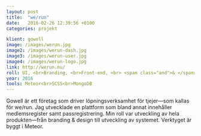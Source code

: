 ```yaml
---
layout: post
title:  "we/run"
date:   2016-02-26 12:39:56 +0100
categories: projekt 

klient: gowell
image: /images/werun.jpg
image2: /images/werun-dash.jpg
image3: /images/werun-user.jpg
image4: /images/werun-logo.jpg
link: http://werun.nu/
roll: UI, <br>Branding, <br>Front-end, <br> <span class="and">& </span>Back-end
year: 2016
tools: Meteor<br>SCSS<br>MongoDB
---
```


Gowell är ett företag som driver löpningsverksamhet för tjejer—som kallas för we/run. Jag utvecklade en plattform som bland annat innehåller medlemsregister samt passregistrering. Min roll var utveckling av hela produkten—från branding & design till utveckling av systemet. Verktyget är byggt i Meteor.
